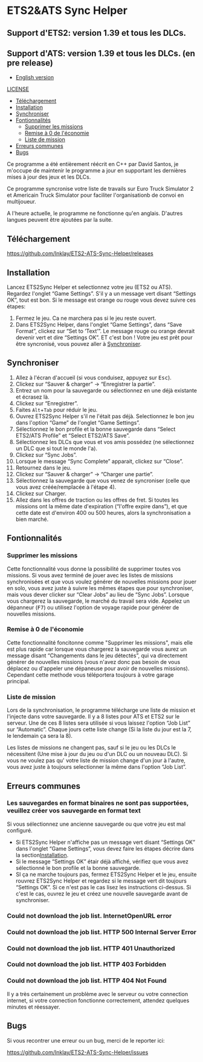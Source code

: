 # ETS2&ATS Sync Helper

## Support d'ETS2: version 1.39 et tous les DLCs.
## Support d'ATS: version 1.39 et tous les DLCs. (en pre release)
* [English version](README.md)

[LICENSE](LICENSE.md)

* [Téléchargement](#téléchargement)
* [Installation](#installation-up)
* [Synchroniser](#synchroniser)
* [Fontionnalités](#fontionnalités)
  * [Supprimer les missions](#supprimer-les-missions)
  * [Remise à 0 de l'économie](#remise-à-0-de-l'économie)
  * [Liste de mission](#liste-de-mission)
* [Erreurs communes](#erreurs-communes)
* [Bugs](#bugs)

Ce programme a été entièrement réécrit en C++ par David Santos, je m'occupe de maintenir le programme a jour en supportant les dernières mises à jour des jeux et les DLCs.

Ce programme syncronise votre liste de travails sur Euro Truck Simulator 2 et Americain Truck Simulator pour faciliter l'organisationb de convoi en multijoueur.

A l'heure actuelle, le programme ne fonctionne qu'en anglais. D'autres langues peuvent être ajoutées par la suite.

## Téléchargement
https://github.com/Inklay/ETS2-ATS-Sync-Helper/releases

## Installation
Lancez ETS2Sync Helper et selectionnez votre jeu (ETS2 ou ATS). Regardez l'onglet “Game Settings”. S'il y a un message vert disant “Settings OK”, tout est bon. Si le message est orange ou rouge vous devez suivre ces étapes:
1. Fermez le jeu. Ca ne marchera pas si le jeu reste ouvert.
2. Dans ETS2Sync Helper, dans l'onglet “Game Settings”, dans “Save Format”, clickez sur “Set to ‘Text’”. Le message rouge ou orange devrait devenir vert et dire “Settings OK”. ET c'est bon ! Votre jeu est prêt pour être syncronisé, vous pouvez aller à [Synchroniser](#how-to-sync).


## Synchroniser
1. Allez à l'écran d'accueil (si vous conduisez, appuyez sur <kbd>Esc</kbd>).
2. Clickez sur “Sauver & charger” → “Enregistrer la partie”.
3. Entrez un nom pour la sauvegarde ou sélectionnez en une déjà existante et écrasez là.
4. Clickez sur “Enregistrer”.
5. Faites `Alt`+`Tab` pour réduir le jeu.
6. Ouvrez ETS2Sync Helper s'il ne l'était pas déjà. Selectionnez le bon jeu dans l'option “Game” de l'onglet “Game Settings”.
7. Sélectionnez le bon profile et la bonne sauvegarde dans “Select ETS2/ATS Profile” et “Select ETS2/ATS Save”.
8. Sélectionnez les DLCs que vous et vos amis possédez (ne sélectionnez un DLC que si tout le monde l'a).
9. Clickez sur “Sync Jobs”.
10. Lorsque le message “Sync Complete” apparait, clickez sur “Close”.
11. Retournez dans le jeu.
12. Clickez sur “Sauver & charger” → “Charger une partie”.
13. Sélectionnez la sauvegarde que vous venez de syncroniser (celle que vous avez créée/remplacée à l'étape 4).
14. Clickez sur Charger.
15. Allez dans les offres de traction ou les offres de fret. Si toutes les missions ont la même date d'expiration (“l'offre expire dans”), et que cette date est d'environ 400 ou 500 heures, alors la synchronisation a bien marché.

## Fontionnalités
### Supprimer les missions
Cette fonctionnalité vous donne la possibilité de supprimer toutes vos missions. Si vous avez terminé de jouer avec les listes de missions synchronisées et que vous voulez générer de nouvelles missions pour jouer en solo, vous avez juste à suivre les mêmes étapes que pour synchroniser, mais vous dever clicker sur “Clear Jobs” au lieu de “Sync Jobs”. Lorsque vous chargerez la sauvegarde, le marché du travail sera vide. Appelez un dépanneur (<kbd>F7</kbd>) ou utilisez l'option de voyage rapide pour générer de nouvelles missions.

### Remise à 0 de l'économie
Cette fonctionnalité foncitonne comme "Supprimer les missions", mais elle est plus rapide car lorsque vous chargerez la sauvegarde vous aurez un message disant “Changements dans le jeu détectés”, qui va directement générer de nouvelles missions (vous n'avez donc pas besoin de vous déplacez ou d'appeler une dépaneuse pour avoir de nouvelles missions). Cependant cette methode vous téléportera toujours à votre garage principal.

### Liste de mission
Lors de la synchronisation, le programme télécharge une liste de mission et l'injecte dans votre sauvegarde. Il y a 8 listes pour ATS et ETS2 sur le serveur. Une de ces 8 listes sera utilisée si vous laissez l'option “Job List” sur “Automatic”. Chaque jours cette liste change (Si la liste du jour est la 7, le lendemain ça sera la 8).

Les listes de missions ne changent pas, sauf si le jeu ou les DLCs le nécessitent (Une mise à jour du jeu ou d'un DLC ou un nouveau DLC). Si vous ne voulez pas qu' votre liste de mission change d'un jour à l'autre, vous avez juste à toujours selectionner la même dans l'option “Job List”.

## Erreurs communes

### Les sauvegardes en format binaires ne sont pas supportées, veuillez créer vos sauvegarde en format text
Si vous sélectionnez une ancienne sauvegarde ou que votre jeu est mal configuré.  
* Si ETS2Sync Helper n'affiche pas un message vert disant “Settings OK” dans l'onglet “Game Settings”, vous devez faire les étapes décrire dans la section[Installation](#setting-up).
* Si le message “Settings OK” étair déjà affiché, vérifiez que vous avez sélectionné le bon profile et la bonne sauvegarde.
* SI ça ne marche toujours pas, fermez ETS2Sync Helper et le jeu, ensuite rouvrez ETS2Sync Helper et regardez si le message vert dit toujours “Settings OK”. Si ce n'est pas le cas lisez les instructions ci-dessus. Si c'est le cas, ouvrez le jeu et créez une nouvelle sauvegarde avant de synchroniser.

### Could not download the job list. InternetOpenURL error
### Could not download the job list. HTTP 500 Internal Server Error
### Could not download the job list. HTTP 401 Unauthorized
### Could not download the job list. HTTP 403 Forbidden
### Could not download the job list. HTTP 404 Not Found
Il y a très certainement un problème avec le serveur ou votre connection internet, si votre connection fonctionne correctement, attendez quelques minutes et réessayer.

## Bugs
Si vous recontrer une erreur ou un bug, merci de le reporter ici:

https://github.com/Inklay/ETS2-ATS-Sync-Helper/issues
